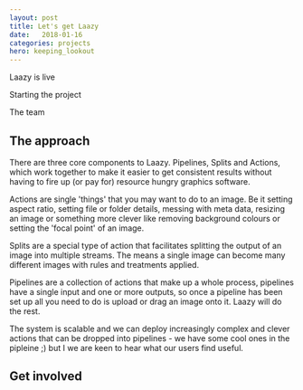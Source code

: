 ```yaml
---
layout: post
title: Let's get Laazy
date:   2018-01-16
categories: projects
hero: keeping_lookout
---
```


Laazy is live

Starting the project

The team

## The approach

There are three core components to Laazy. Pipelines, Splits and Actions, which work together to make it easier to get consistent results without having to fire up (or pay for) resource hungry graphics software.

Actions are single 'things' that you may want to do to an image. Be it setting aspect ratio, setting file or folder details, messing with meta data, resizing an image or something more clever like removing background colours or setting the 'focal point' of an image.

Splits are a special type of action that facilitates splitting the output of an image into multiple streams. The means a single image can become many different images with rules and treatments applied.

Pipelines are a collection of actions that make up a whole process, pipelines have a single input and one or more outputs, so once a pipeline has been set up all you need to do is upload or drag an image onto it. Laazy will do the rest.

The system is scalable and we can deploy increasingly complex and clever actions that can be dropped into pipelines - we have some cool ones in the pipleine ;) but I we are keen to hear what our users find useful.  

## Get involved